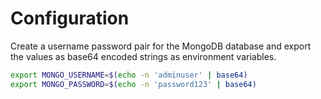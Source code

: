 # Configuration

Create a username password pair for the MongoDB database and export the values as base64 encoded strings as environment variables.

```bash
export MONGO_USERNAME=$(echo -n 'adminuser' | base64)
export MONGO_PASSWORD=$(echo -n 'password123' | base64)
```
